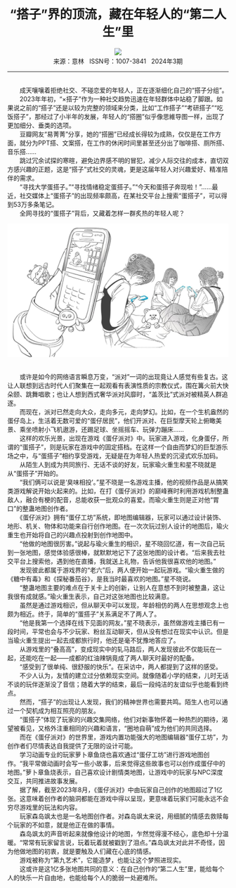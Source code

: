 # <center>“搭子”界的顶流，藏在年轻人的“第二人生”里</center>

<div align=center><img src="https://raw.githubusercontent.com/leaguecn/magazines/main/img_authors/%d7%f7%d5%df%a3%ba%b0%a2%98%8e.jpg"></div>

<center>来源：意林   ISSN号：1007-3841   2024年3期</center>

* * *

<br>　　成天嚷嚷着拒绝社交、不碰恋爱的年轻人，正在逐渐细化自己的“搭子分组”。  
　　2023年年初，“×搭子”作为一种社交趋势迅速在年轻群体中站稳了脚跟。如果说之前的“搭子”还是以较为完整的领域来分类，比如“工作搭子”“考研搭子”“吃饭搭子”，那经过了小半年的发展，年轻人的“搭圈”似乎像思維导图一样，出现了更加细分、垂类的选项。  
　　豆瓣网友“易菁菁”分享，她的“搭圈”已经成长得较为成熟，仅仅是在工作方面，就分为PPT搭、文案搭，在工作的休闲时间里甚至还分出了咖啡搭、厕所搭、音乐搭……  
　　跳过冗余试探的寒暄，避免边界感不明的冒犯，减少人际交往的成本，直切双方感兴趣的正题，这是“搭子”式社交的灵魂，更是这届年轻人对兴趣爱好、精准陪伴的需求。  
　　“寻找大学蛋搭子。”“寻找情绪稳定蛋搭子。”“今天和蛋搭子奔现啦！”……最近，社交媒体上“蛋搭子”的出现频率颇高，在某社交平台上搜索“蛋搭子”，可以得到53万多条笔记。  
　　全网寻找的“蛋搭子”背后，又藏着怎样一群炙热的年轻人呢？

![](https://raw.githubusercontent.com/leaguecn/magazines/main/img/yili20240326-1-l.jpg)

  
<br>　　或许是如今的网络语言瞬息万变，“派对”一词的出现竟让人感觉有些复古。这让人联想到远古时代人们聚集在一起观看有表演性质的宗教仪式，围在篝火前大快朵颐、跳舞唱歌；也让人想到西式奢华派对风靡时，“盖茨比”式派对被精英人群追逐。  
　　而现在，派对已然走向大众，走向多元，走向梦幻。比如，在一个生机盎然的蛋仔岛上，生活着无数可爱的“蛋仔居民”，他们开派对、在巨型摩天轮上俯瞰美景、乘坐喷射小飞机遨游，还踢足球、坐摇摇车、玩弹力蹦床……  
　　这样的欢乐光景，出现在游戏《蛋仔派对》中。玩家进入游戏，化身蛋仔，所谓的“蛋搭子”，则是玩家在游戏中的固定搭档。在这样一个自由而梦幻的巨型游乐场之中，与“蛋搭子”相约享受游戏，无疑是在为年轻人热爱的沉浸式欢乐加码。  
　　从陌生人到成为共同旅行、无话不谈的好友，玩家瑜火重生和星不晓就是从“蛋搭子”开始的。  
　　“我们俩可以说是‘臭味相投’。”星不晓是一名游戏主播，他的视频作品是从搞笑类游戏解说开始火起来的。比如，在打《蛋仔派对》的巅峰赛时利用游戏机制整蛊敌人，融合有梗的配音，总能收获一批观众的喜爱。而瑜火重生则是正对他“胃口”的整蛊地图创作者。  
　　《蛋仔派对》拥有“蛋仔工坊”系统，即地图编辑器，玩家可以通过设计装饰、地形、机关、物体和功能来自行创作地图。在一次次玩过别人设计的地图后，瑜火重生也开始将自己的兴趣点投射到创作地图中。  
　　“他做的地图很厉害。”说起与瑜火重生的相识，星不晓回忆道，有一次自己玩到一张地图，感觉体验感很棒，就默默地记下了这张地图的设计者。“后来我去社交平台上搜索他，遇到他在直播，我就送上礼物，告诉他我很喜欢他的地图。”  
　　发现彼此都属于游戏界的“老六”后，两人便开始一起玩游戏。“瑜火重生做的《糖中有毒》和《探秘番茄谷》，是我当时最喜欢的地图。”星不晓说。  
　　“整蛊地图主要的难点在于关卡上的创新，让别人在意想不到时被整蛊，这让我很有成就感。”瑜火重生表示，自己对这张地图也比较满意。  
　　虽然是通过游戏相识，但从聊天中可以发现，年龄相仿的两人在思想观念上也颇为相近。终于，简单的“蛋搭子”关系满足不了两人了。  
　　“他是我第一个选择在线下见面的网友。”星不晓表示，虽然做游戏主播已有一段时间，平常也会与不少玩家、粉丝互动聊天，但从没有想过在现实中认识。但是当瑜火重生提出一起去成都旅行时，他还是毫不犹豫地答应了。  
　　从游戏里的“叠高高”，变成现实中的轧马路后，两人发现彼此不仅能玩在一起，还能吃在一起——成都的红油辣锅竟成了两人聊天时最好的配备。  
　　“感受到了很单纯、很舒服的快乐”。在采访中，两人都提到了这样的感受。  
　　不少人认为，友情的建立过分依赖现实空间。就像随着小学的结束，儿时无话不谈的玩伴逐渐没了音信；随着大学的结束，最后一段纯洁的友谊似乎也能看到终点。  
　　然而，“搭子”的出现让人发现，我们的精神世界也需要共鸣。陌生人也可以通过一个契机成为相互照亮的朋友。  
　　“蛋搭子”体现了玩家的兴趣交集网络，他们对新事物怀着一种热烈的期待，渴望被看见，又格外注重相同的兴趣和语言，“圈地自萌”成为他们的共同选择。  
　　而在《蛋仔派对》的世界里，游戏内置功能强大的地图编辑器“蛋仔工坊”，为创作者们尽情表达自我提供了无限的设计可能。  
　　学习动画专业的玩家萝卜章鱼烧也喜欢通过“蛋仔工坊”进行游戏地图创作。“我平常做动画时会写一些小故事，后来觉得这些故事也可以创作成蛋仔中的地图。”萝卜章鱼烧表示，自己喜欢设计剧情类地图，让游戏中的玩家与NPC深度交互，共同推进故事发展。  
　　据了解，截至2023年8月，《蛋仔派对》中由玩家自己创作的地图超过了1亿张。这意味着创作者的脑洞都能在游戏中得以呈现，更意味着玩家们可能永远不会穷尽游戏里的玩法和内容。  
　　玩家森岛飒太也是一名地图创作者。对森岛飒太来说，用细腻的情感去救赎每个玩家的不如意，就是他正在做的事情。  
　　森岛飒太的声音听起来就像他设计的地图，乍然觉得漫不经心，底色却十分温暖。“常常有玩家留言说，玩着玩着就被戳到了泪点。”森岛飒太对此并不奇怪，因为他做地图的初衷，就是要触及人们藏在心底的情感。  
　　游戏被称为“第九艺术”，它能造梦，也能让这个梦照进现实。  
　　这或许是这1亿多张地图共同的意义：在自己创作的“第二人生”里，能给每个人的快乐一片自由地，也能给每个人的脆弱一处避难所。
